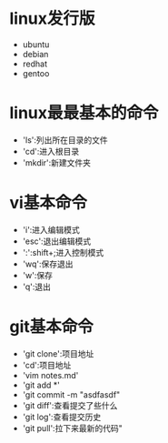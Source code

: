 # linux发行版
- ubuntu
- debian
- redhat
- gentoo


# linux最最基本的命令
- 'ls':列出所在目录的文件
- 'cd':进入根目录
- 'mkdir':新建文件夹

# vi基本命令
- 'i':进入编辑模式
- 'esc':退出编辑模式
- ':':shift+;进入控制模式
- 'wq':保存退出 
- 'w':保存
- 'q':退出

# git基本命令
- 'git clone':项目地址
- 'cd':项目地址
- 'vim notes.md'
- 'git add *'
- 'git commit -m "asdfasdf"
- 'git diff':查看提交了些什么
- 'git log':查看提交历史
- 'git pull':拉下来最新的代码"
